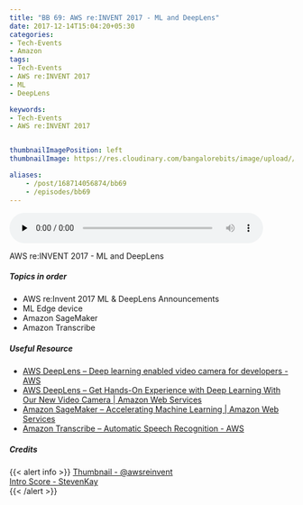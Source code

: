 ```yaml
---
title: "BB 69: AWS re:INVENT 2017 - ML and DeepLens"
date: 2017-12-14T15:04:20+05:30
categories:
- Tech-Events
- Amazon
tags:
- Tech-Events
- AWS re:INVENT 2017
- ML
- DeepLens

keywords:
- Tech-Events
- AWS re:INVENT 2017


thumbnailImagePosition: left
thumbnailImage: https://res.cloudinary.com/bangalorebits/image/upload//w_400,h_400,c_fill,r_max/v1517410322/bb-episode-assets/bb69-thumbnail.jpg

aliases:
    - /post/168714056874/bb69
    - /episodes/bb69
---
```

<audio controls="controls" controls style="width: 450px;" preload="none" id="audio_player"><source  src='https://audio.simplecast.com/9b968163.mp3' type="audio/mp3">  </audio><BR>
<!--<iframe frameborder='0' height='200px' scrolling='no' seamless src='https://embed.simplecast.com/9b968163?color=f5f5f5' width='100%'></iframe> -->
AWS re:INVENT 2017 - ML and DeepLens
 <!--more-->

##### Topics in order

 *   AWS re:Invent 2017 ML & DeepLens Announcements
 *   ML Edge device
 *   Amazon SageMaker
 *   Amazon Transcribe


##### Useful Resource
*   [AWS DeepLens – Deep learning enabled video camera for developers - AWS](https://aws.amazon.com/deeplens/)
*   [AWS DeepLens – Get Hands-On Experience with Deep Learning With Our New Video Camera | Amazon Web Services](https://aws.amazon.com/blogs/aws/deeplens/)
*   [Amazon SageMaker – Accelerating Machine Learning | Amazon Web Services](https://aws.amazon.com/blogs/aws/sagemaker/)
*   [Amazon Transcribe – Automatic Speech Recognition - AWS](https://aws.amazon.com/transcribe/)
##### Credits

{{< alert info  >}}
  [Thumbnail - @awsreinvent](https://twitter.com/awsreinvent?lang=en) <BR>
  [Intro Score - StevenKay](https://plus.google.com/+StevenKay_Detachment)<BR>
{{< /alert >}}
